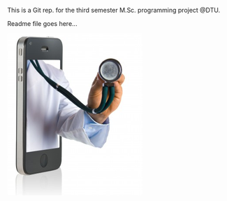 This is a Git rep. for the third semester M.Sc. programming project @DTU.

Readme file goes here...

![Alt text](app/public/img/readmePic.png "I'm the caption!")